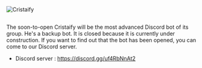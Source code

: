 ![Cristaify](https://i.hizliresim.com/9835p3a.png)

##
The soon-to-open Cristaify will be the most advanced Discord bot of its group. He's a backup bot. It is closed because it is currently under construction. If you want to find out that the bot has been opened, you can come to our Discord server.
- Discord server : https://discord.gg/uf4RbNnAt2
